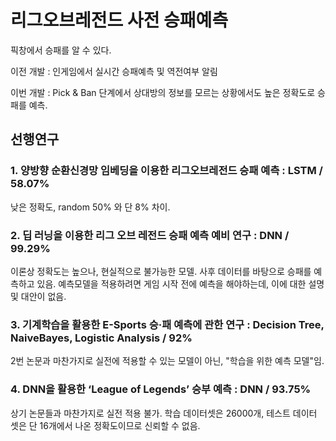 # 리그오브레전드 사전 승패예측
픽창에서 승패를 알 수 있다. 

이전 개발 : 인게임에서 실시간 승패예측 및 역전여부 알림

이번 개발 : Pick & Ban 단계에서 상대방의 정보를 모르는 상황에서도 높은 정확도로 승패를 예측.

## 선행연구


### 1. 양방향 순환신경망 임베딩을 이용한 리그오브레전드 승패 예측 : LSTM / 58.07% 
낮은 정확도, random 50% 와 단 8% 차이.
### 2. 딥 러닝을 이용한 리그 오브 레전드 승패 예측 예비 연구 : DNN / 99.29%
이론상 정확도는 높으나, 현실적으로 불가능한 모델.
사후 데이터를 바탕으로 승패를 예측하고 있음.
예측모델을 적용하려면 게임 시작 전에 예측을 해야하는데, 이에 대한 설명 및 대안이 없음.
### 3. 기계학습을 활용한 E-Sports 승·패 예측에 관한 연구 : Decision Tree, NaiveBayes, Logistic Analysis / 92%
2번 논문과 마찬가지로 실전에 적용할 수 있는 모델이 아닌, "학습을 위한 예측 모델"임.
### 4. DNN을 활용한 ‘League of Legends’ 승부 예측 : DNN / 93.75%
상기 논문들과 마찬가지로 실전 적용 불가. 학습 데이터셋은 26000개, 테스트 데이터 셋은 단 16개에서 나온 정확도이므로 신뢰할 수 없음.

